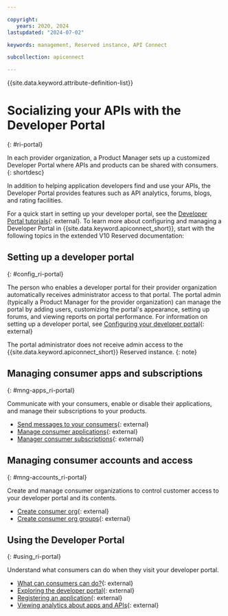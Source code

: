 ```yaml
---

copyright:
   years: 2020, 2024
lastupdated: "2024-07-02"

keywords: management, Reserved instance, API Connect

subcollection: apiconnect

---
```


{{site.data.keyword.attribute-definition-list}}

# Socializing your APIs with the Developer Portal
{: #ri-portal}

In each provider organization, a Product Manager sets up a customized Developer Portal where APIs and products can be shared with consumers.
{: shortdesc}

In addition to helping application developers find and use your APIs, the Developer Portal provides features such as API analytics, forums, blogs, and rating facilities.

For a quick start in setting up your developer portal, see the [Developer Portal tutorials](https://www.ibm.com/docs/SSMNED_v10cloud/com.ibm.apic.devportal.doc/tutorials_devportal_home.html){: external}. To learn more about configuring and managing a Developer Portal in {{site.data.keyword.apiconnect_short}}, start with the following topics in the extended V10 Reserved documentation:

## Setting up a developer portal
{: #config_ri-portal}

The person who enables a developer portal for their provider organization automatically receives administrator access to that portal. The portal admin (typically a Product Manager for the provider organization) can manage the portal by adding users, customizing the portal's appearance, setting up forums, and viewing reports on portal performance. For information on setting up a developer portal, see [Configuring your developer portal](https://www.ibm.com/docs/SSMNED_v10cloud/com.ibm.apic.devportal.doc/capim_devportal_admin.htm){: external}

The portal administrator does not receive admin access to the {{site.data.keyword.apiconnect_short}} Reserved instance.
{: note}

## Managing consumer apps and subscriptions
{: #mng-apps_ri-portal}

Communicate with your consumers, enable or disable their applications, and manage their subscriptions to your products.

- [Send messages to your consumers](https://www.ibm.com/docs/SSMNED_v10cloud/com.ibm.apic.apionprem.doc/task_apionprem_send_message_consumer.html){: external}
- [Manage consumer applications](https://www.ibm.com/docs/SSMNED_v10cloud/com.ibm.apic.apionprem.doc/manage_dev_app.html){: external}
- [Manager consumer subscriptions](https://www.ibm.com/docs/SSMNED_v10cloud/com.ibm.apic.apionprem.doc/tapic_subscriptions_manage.html){: external}

## Managing consumer accounts and access
{: #mng-accounts_ri-portal}

Create and manage consumer organizations to control customer access to your developer portal and its contents.

- [Create consumer org](https://www.ibm.com/docs/SSMNED_v10cloud/com.ibm.apic.apionprem.doc/apionprem_manage_consumerorgs.html){: external}
- [Create consumer org groups](https://www.ibm.com/docs/SSMNED_v10cloud/com.ibm.apic.apionprem.doc/tapic_consumer_org_groups.html){: external}

## Using the Developer Portal
{: #using_ri-portal}

Understand what consumers can do when they visit your developer portal.

- [What can consumers can do?](https://www.ibm.com/docs/SSMNED_v10cloud/com.ibm.apic.devportal.doc/con_cmsportal_storefront.html){: external}
- [Exploring the developer portal](https://www.ibm.com/docs/SSMNED_v10cloud/com.ibm.apic.devportal.doc/capim_portal_APIs.html){: external}
- [Registering an application](https://www.ibm.com/docs/SSMNED_v10cloud/com.ibm.apic.devportal.doc/task_cmsportal_registerapps.html){: external}
- [Viewing analytics about apps and APIs](https://www.ibm.com/docs/SSMNED_v10cloud/com.ibm.apic.devportal.doc/capim_portal_analyticsparent.html){: external}
